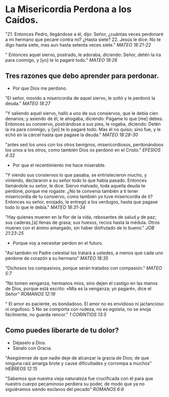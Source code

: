 # La Misericordia Perdona a los Caídos.

"21. Entonces Pedro, llegándose a él, dijo: Señor, ¿cuántas veces perdonaré a mi hermano que pecare contra mí? ¿Hasta siete?
22. Jesús le dice: No te digo hasta siete, mas aun hasta setenta veces siete."
*MATEO 18:21-22*

" Entonces aquel siervo, postrado, le adoraba, diciendo: Señor, detén la ira para conmigo, y [yo] te lo pagaré todo."
*MATEO 18:26*

## Tres razones que debo aprender para perdonar.

* Por que Dios me perdono.

"El señor, movido a misericordia de aquel siervo, le soltó y le perdonó la deuda."
*MATEO 18:27*

"Y saliendo aquel siervo, halló a uno de sus consiervos, que le debía cien denarios; y asiendo de él, le ahogaba, diciendo: Págame lo que [me] debes.
 Entonces su consiervo, postrándose a sus pies, le rogaba, diciendo: Detén la ira para conmigo, y [yo] te lo pagaré todo.
 Mas él no quiso; sino fue, y le echó en la cárcel hasta que pagase la deuda."
*MATEO 18:28-30*

"antes sed los unos con los otros benignos, misericordiosos, perdonándoos los unos a los otros, como también Dios os perdonó en el Cristo."
*EFESIOS 4:32*

* Por que el recentimiento me hace miserable.

"Y viendo sus consiervos lo que pasaba, se entristecieron mucho, y viniendo, declararon a su señor todo lo que había pasado.
 Entonces llamándole su señor, le dice: Siervo malvado, toda aquella deuda te perdoné, porque me rogaste: 
¿No te convenía también a ti tener misericordia de tu consiervo, como también yo tuve misericordia de ti?
Entonces su señor, enojado, le entregó a los verdugos, hasta que pagase todo lo que le debía."
*MATEO 18:31-34*

"Hay quienes mueren en la flor de la vida,
 rebosantes de salud y de paz; sus caderas,[a] llenas de grasa;
 sus huesos, recios hasta la médula.
 Otros mueren con el ánimo amargado, sin haber disfrutado de lo bueno."
 *JOB 21:23-25*
 
 * Porque voy a necesitar perdon en el futuro.
 
 "Así también mi Padre celestial los tratará a ustedes, a menos que cada uno perdone de corazón a su hermano"
 *MATEO 18:35*
 
 "Dichosos los compasivos, porque serán tratados con compasión."
 *MATEO 5:7*
 
 "No tomen venganza, hermanos míos, sino dejen el castigo en las manos de Dios, porque está escrito: «Mía es la venganza; yo pagaré», dice el Señor"
 *ROMANOS 12:19*
 
 
 " El amor es paciente, es bondadoso. El amor no es envidioso ni jactancioso ni orgulloso. 5 No se comporta con rudeza, no es egoísta, no se enoja fácilmente, no guarda rencor."
 *1 CORINTIOS 13:5*
 
 ## Como puedes liberarte de tu dolor?
 
 * Déjaselo a Dios.
 * Sánalo con Gracia.
 
 "Asegúrense de que nadie deje de alcanzar la gracia de Dios; de que ninguna raíz amarga brote y cause dificultades y corrompa a muchos"
 *HEBREOS 12:15*
 
 "Sabemos que nuestra vieja naturaleza fue crucificada con él para que nuestro cuerpo pecaminoso perdiera su poder, de modo que ya no siguiéramos siendo esclavos del pecado"
 *ROMANOS 6:6*
 
 




